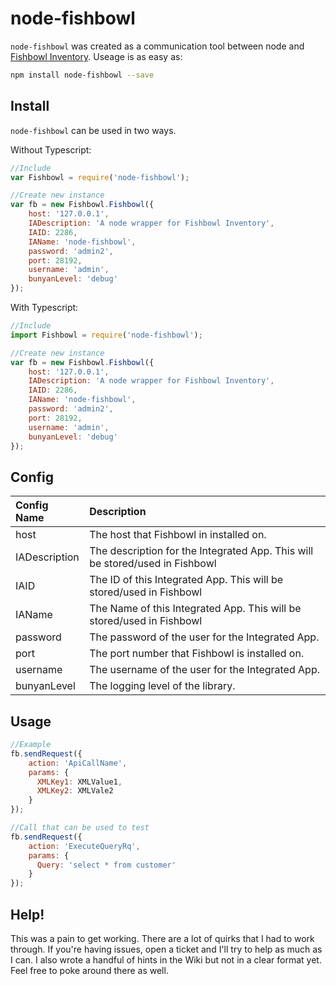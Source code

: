 # node-fishbowl

`node-fishbowl` was created as a communication tool between node and [Fishbowl Inventory](https://www.fishbowlinventory.com/).  Useage is as easy as:

```bash
npm install node-fishbowl --save
```

## Install

`node-fishbowl` can be used in two ways.  

Without Typescript:
```js
//Include
var Fishbowl = require('node-fishbowl');

//Create new instance
var fb = new Fishbowl.Fishbowl({
    host: '127.0.0.1',
    IADescription: 'A node wrapper for Fishbowl Inventory',
    IAID: 2286,
    IAName: 'node-fishbowl',
    password: 'admin2',
    port: 28192,
    username: 'admin',
    bunyanLevel: 'debug'
});
```

With Typescript:
```js
//Include
import Fishbowl = require('node-fishbowl');

//Create new instance
var fb = new Fishbowl.Fishbowl({
    host: '127.0.0.1',
    IADescription: 'A node wrapper for Fishbowl Inventory',
    IAID: 2286,
    IAName: 'node-fishbowl',
    password: 'admin2',
    port: 28192,
    username: 'admin',
    bunyanLevel: 'debug'
});
```

## Config
| Config Name | Description |
|:------------|:------------|
| host | The host that Fishbowl in installed on. |
| IADescription | The description for the Integrated App.  This will be stored/used in Fishbowl |
| IAID | The ID of this Integrated App. This will be stored/used in Fishbowl|
| IAName | The Name of this Integrated App. This will be stored/used in Fishbowl|
| password | The password of the user for the Integrated App. |
| port | The port number that Fishbowl is installed on. |
| username | The username of the user for the Integrated App. |
| bunyanLevel | The logging level of the library. |

## Usage

```js
//Example
fb.sendRequest({
    action: 'ApiCallName',
    params: {
      XMLKey1: XMLValue1,
      XMLKey2: XMLVale2
    }
});

//Call that can be used to test
fb.sendRequest({
    action: 'ExecuteQueryRq',
    params: {
      Query: 'select * from customer'
    }
});
```

## Help!
This was a pain to get working.  There are a lot of quirks that I had to work through.  If you're having issues, open a ticket and I'll try to help as much as I can.  I also wrote a handful of hints in the Wiki but not in a clear format yet. Feel free to poke around there as well.   